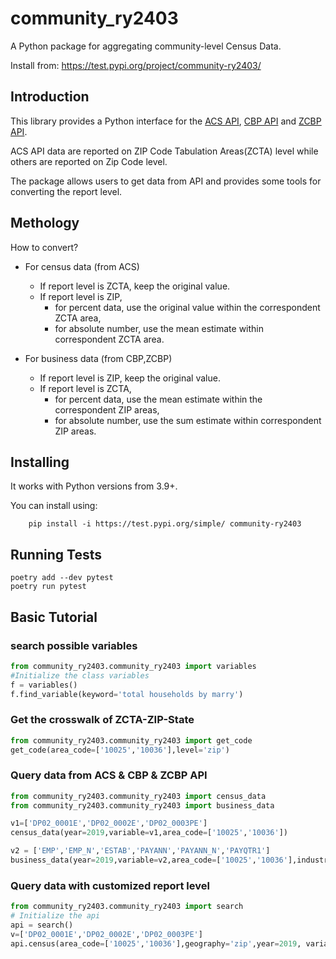 community_ry2403
=============

A Python package for aggregating community-level Census Data.

Install from: https://test.pypi.org/project/community-ry2403/


Introduction
------------

This library provides a Python interface for the [ACS API](https://www.census.gov/data/developers/data-sets/acs-5year.html), [CBP API](https://www.census.gov/data/developers/data-sets/cbp-nonemp-zbp/cbp-api.html)  and [ZCBP API](https://www.census.gov/data/developers/data-sets/cbp-nonemp-zbp/zbp-api.html).      


ACS API data are reported on ZIP Code Tabulation Areas(ZCTA) level while others are reported on Zip Code level.      

The package allows users to get data from API and provides some tools for converting the report level.   


Methology
------------
How to convert?
* For census data (from ACS)
    - If report level is ZCTA, keep the original value.
    - If report level is ZIP, 
        - for percent data, use the original value within the correspondent ZCTA area, 
        - for absolute number, use the mean estimate within correspondent ZCTA area.

* For business data (from CBP,ZCBP)
    - If report level is ZIP, keep the original value.
    - If report level is ZCTA, 
        - for percent data, use the mean estimate within the correspondent ZIP areas, 
        - for absolute number, use the sum estimate within correspondent ZIP areas.


Installing
----------

It works with Python versions from 3.9+.

You can install using:

```shell
    pip install -i https://test.pypi.org/simple/ community-ry2403
```



Running Tests
-------------

```shell
poetry add --dev pytest
poetry run pytest
```



Basic Tutorial 
--------------


### search possible variables

```python
from community_ry2403.community_ry2403 import variables
#Initialize the class variables
f = variables()   
f.find_variable(keyword='total households by marry')
```

### Get the crosswalk of ZCTA-ZIP-State

```python
from community_ry2403.community_ry2403 import get_code
get_code(area_code=['10025','10036'],level='zip')
```

### Query data from ACS & CBP & ZCBP API

```python
from community_ry2403.community_ry2403 import census_data        
from community_ry2403.community_ry2403 import business_data        

v1=['DP02_0001E','DP02_0002E','DP02_0003PE']
census_data(year=2019,variable=v1,area_code=['10025','10036'])       

v2 = ['EMP','EMP_N','ESTAB','PAYANN','PAYANN_N','PAYQTR1']
business_data(year=2019,variable=v2,area_code=['10025','10036'],industry=72)

```

### Query data with customized report level
```python
from community_ry2403.community_ry2403 import search
# Initialize the api
api = search()  
v=['DP02_0001E','DP02_0002E','DP02_0003PE']
api.census(area_code=['10025','10036'],geography='zip',year=2019, variable=v)
```

